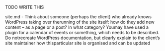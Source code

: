 TODO WRITE THIS

site.md - Think about someone (perhaps the client) who already knows WordPress taking over therunning of the site 
itself: how do they add new content – as a page or a post? In what category? Youmay have used a plugin for a calendar 
of events or something, which needs to be described. Do notrecreate WordPress documentation, but clearly explain to the
client’s site maintainer how thisparticular site is organised and can be updated